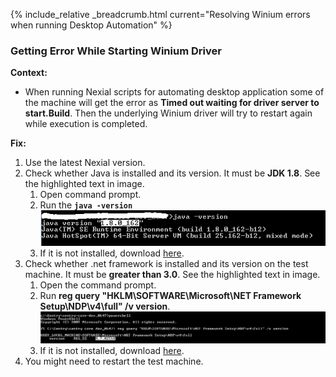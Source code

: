 {% include_relative _breadcrumb.html current="Resolving Winium errors when running Desktop Automation" %}

### Getting Error While Starting Winium Driver
**Context:**
- When running Nexial scripts for automating desktop application some of the machine will get the error as 
  **Timed out waiting for driver server to start.Build**. Then the underlying Winium driver will try to restart again 
  while execution is completed. 

**Fix:**
1. Use the latest Nexial version.
2. Check whether Java is installed and its version. It must be **JDK 1.8**. See the highlighted text in image.<br/>
	 1. Open command prompt.<br/>
	 2. Run the **`java -version`**<br/>
	 ![java](image/WiniumStartingError_01.png)<br/>
	 3. If it is not installed, download [here](http://www.oracle.com/technetwork/java/javase/downloads/jdk8-downloads-2133151.html).
3. Check whether .net framework is installed and its version on the test machine. It must be **greater than 3.0**. See 
	 the highlighted text in image.<br/>
	 1. Open the command prompt.<br/>
	 2. Run  **reg query "HKLM\SOFTWARE\Microsoft\NET Framework Setup\NDP\v4\full" /v version**.<br>
	  ![img](image/WiniumStartingError_02.png)<br>
	 3. If it is not installed, download [here](https://docs.microsoft.com/en-us/dotnet/framework/install/guide-for-developers).  
4. You might need to restart the test machine.
